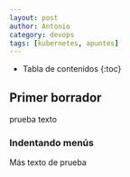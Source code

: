 ```yaml
---
layout: post
author: Antonio
category: devops
tags: [kubernetes, apuntes]
---
```

- Tabla de contenidos
{:toc}
## Primer borrador

prueba texto

### Indentando menús

Más texto de prueba
